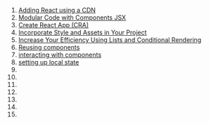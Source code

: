 <ol>
    <li><a href="addingReactToCode.html">Adding React using a CDN</a></li>
    <li><a href="ModularCode.html">Modular Code with Components JSX</a></li>
    <li><a href="discoverCRA.html">Create React App (CRA)</a></li>
    <li><a href="incorporateStyleAndAssets.html">Incorporate Style and Assets in Your Project</a></li>
    <li><a href="increaseEfficiency.html">Increase Your Efficiency Using Lists and Conditional Rendering</a></li>
    <li><a href="reuseComponents.html">Reusing components</a></li>
    <li><a href="interactWithComponents.html">interacting with components</a></li>
    <li><a href="localState.html">setting up local state</a></li>
    <li><a href=""></a></li>
    <li><a href=""></a></li>
    <li><a href=""></a></li>
    <li><a href=""></a></li>
    <li><a href=""></a></li>
    <li><a href=""></a></li>
    <li><a href=""></a></li>
</ol>
